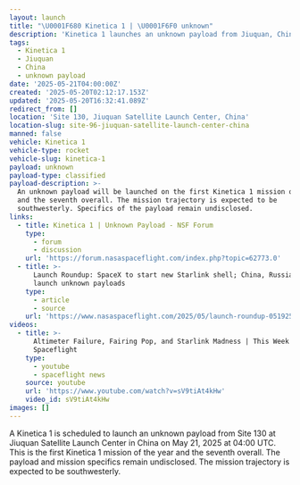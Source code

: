 ```yaml
---
layout: launch
title: "\U0001F680 Kinetica 1 | \U0001F6F0 unknown"
description: 'Kinetica 1 launches an unknown payload from Jiuquan, China.'
tags:
  - Kinetica 1
  - Jiuquan
  - China
  - unknown payload
date: '2025-05-21T04:00:00Z'
created: '2025-05-20T02:12:17.153Z'
updated: '2025-05-20T16:32:41.089Z'
redirect_from: []
location: 'Site 130, Jiuquan Satellite Launch Center, China'
location-slug: site-96-jiuquan-satellite-launch-center-china
manned: false
vehicle: Kinetica 1
vehicle-type: rocket
vehicle-slug: kinetica-1
payload: unknown
payload-type: classified
payload-description: >-
  An unknown payload will be launched on the first Kinetica 1 mission of 2025
  and the seventh overall. The mission trajectory is expected to be
  southwesterly. Specifics of the payload remain undisclosed.
links:
  - title: Kinetica 1 | Unknown Payload - NSF Forum
    type:
      - forum
      - discussion
    url: 'https://forum.nasaspaceflight.com/index.php?topic=62773.0'
  - title: >-
      Launch Roundup: SpaceX to start new Starlink shell; China, Russia to
      launch unknown payloads
    type:
      - article
      - source
    url: 'https://www.nasaspaceflight.com/2025/05/launch-roundup-051925/'
videos:
  - title: >-
      Altimeter Failure, Fairing Pop, and Starlink Madness | This Week in
      Spaceflight
    type:
      - youtube
      - spaceflight news
    source: youtube
    url: 'https://www.youtube.com/watch?v=sV9tiAt4kHw'
    video_id: sV9tiAt4kHw
images: []
---
```

A Kinetica 1 is scheduled to launch an unknown payload from Site 130 at Jiuquan Satellite Launch Center in China on May 21, 2025 at 04:00 UTC. This is the first Kinetica 1 mission of the year and the seventh overall. The payload and mission specifics remain undisclosed. The mission trajectory is expected to be southwesterly.
